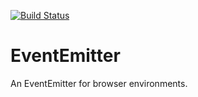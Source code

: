 [![Build Status](https://travis-ci.org/r-park/event-emitter.svg?branch=master)](https://travis-ci.org/r-park/event-emitter)
# EventEmitter
An EventEmitter for browser environments.
